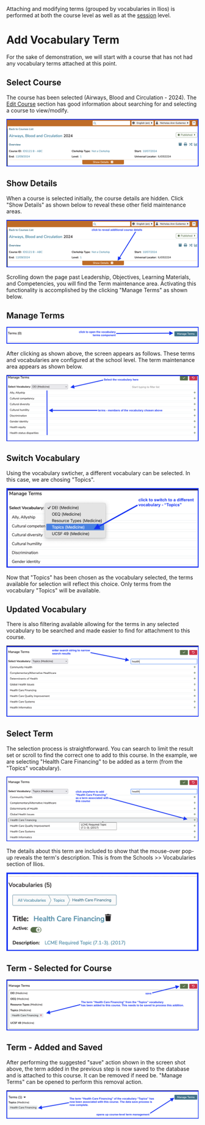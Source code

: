 Attaching and modifying terms (grouped by vocabularies in Ilios) is performed at both the course level as well as at the [session](https://iliosproject.gitbook.io/ilios-user-guide/courses-and-sessions/sessions/session_actions/edit-session#manage-vocabulary-terms) level. 

# Add Vocabulary Term

For the sake of demonstration, we will start with a course that has not had any vocabulary terms attached at this point.

## Select Course 

The course has been selected (Airways, Blood and Circulation - 2024). The [Edit Course](https://iliosproject.gitbook.io/ilios-user-guide/courses-and-sessions/courses/course_actions/edit-course) section has good information about searching for and selecting a course to view/modify.

![course selected](../../images/course_vocabulary/course_selected.png)

## Show Details

When a course is selected initially, the course details are hidden. Click "Show Details" as shown below to reveal these other field maintenance areas.

![show details](../../images/course_vocabulary/show_details.png)

Scrolling down the page past Leadership, Objectives, Learning Materials, and Competencies, you will find the Term maintenance area. Activating this functionality is accomplished by the clicking "Manage Terms" as shown below. 

## Manage Terms

![manage terms](../../images/course_vocabulary/manage_terms.png)

After clicking as shown above, the screen appears as follows. These terms and vocabularies are configured at the school level. The term maintenance area appears as shown below.

![term maintenance area](../../images/course_vocabulary/term_maintenance_area.png)

## Switch Vocabulary 

Using the vocabulary swticher, a different vocabulary can be selected. In this case, we are chosing "Topics". 

![switch to topics](../../images/course_vocabulary/switch_to_topics.png)

Now that "Topics" has been chosen as the vocabulary selected, the terms available for selection will reflect this choice. Only terms from the vocabulary "Topics" will be available.

## Updated Vocabulary 

There is also filtering available allowing for the terms in any selected vocabulary to be searched and made easier to find for attachment to this course.

![topics displayed](../../images/course_vocabulary/topics_displayed.png)

## Select Term

The selection process is straightforward. You can search to limit the result set or scroll to find the correct one to add to this course. In the example, we are selecting "Health Care Financing" to be added as a term (from the "Topics" vocabulary). 

![select term to add](../../images/course_vocabulary/select_term_to_add.png)

The details about this term are included to show that the mouse-over pop-up reveals the term's description. This is from the Schools >> Vocabularies section of Ilios.

![term details](../../images/course_vocabulary/term_details.png)

## Term - Selected for Course

![term selected to be added to course](../../images/course_vocabulary/term_added_to_course.png)


## Term - Added and Saved

After performing the suggested "save" action shown in the screen shot above, the term added in the previous step is now saved to the database and is attached to this course. It can be removed if need be. "Manage Terms" can be opened to perform this removal action.

![term added and saved](../../images/course_vocabulary/term_saved_to_course.png)
